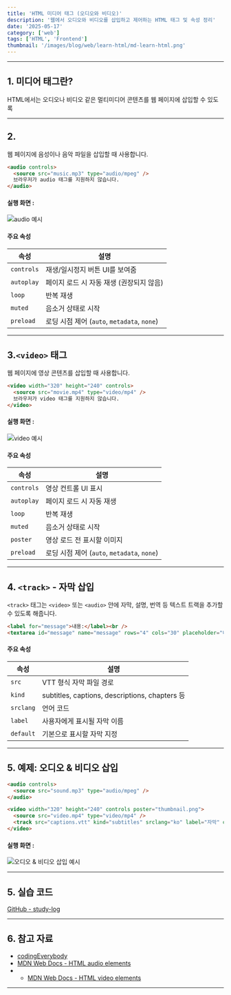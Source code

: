 ```yaml
---
title: 'HTML 미디어 태그 (오디오와 비디오)'
description: '웹에서 오디오와 비디오를 삽입하고 제어하는 HTML 태그 및 속성 정리'
date: '2025-05-17'
category: ['web']
tags: ['HTML', 'Frontend']
thumbnail: '/images/blog/web/learn-html/md-learn-html.png'
---
```


---

## 1. 미디어 태그란?

HTML에서는 오디오나 비디오 같은 멀티미디어 콘텐츠를 웹 페이지에 삽입할 수 있도록 <audio>와 <video> 태그를 제공합니다. 이들 태그는 사용자가 재생, 일시정지, 볼륨 조절 등을 할 수 있도록 기본 컨트롤 인터페이스도 함께 지원합니다.

---

## 2. <audio> 태그

웹 페이지에 음성이나 음악 파일을 삽입할 때 사용합니다.

```html
<audio controls>
  <source src="music.mp3" type="audio/mpeg" />
  브라우저가 audio 태그를 지원하지 않습니다.
</audio>
```

#### 실행 화면 :

![audio 예시](/images/blog/web/learn-html/learn-html-8/md-learn-html-1.png)

#### 주요 속성

| 속성       | 설명                                        |
| ---------- | ------------------------------------------- |
| `controls` | 재생/일시정지 버튼 UI를 보여줌              |
| `autoplay` | 페이지 로드 시 자동 재생 (권장되지 않음)    |
| `loop`     | 반복 재생                                   |
| `muted`    | 음소거 상태로 시작                          |
| `preload`  | 로딩 시점 제어 (`auto`, `metadata`, `none`) |

---

## 3.`<video>` 태그

웹 페이지에 영상 콘텐츠를 삽입할 때 사용합니다.

```html
<video width="320" height="240" controls>
  <source src="movie.mp4" type="video/mp4" />
  브라우저가 video 태그를 지원하지 않습니다.
</video>
```

#### 실행 화면 :

![video 예시](/images/blog/web/learn-html/learn-html-8/md-learn-html-2.png)

#### 주요 속성

| 속성       | 설명                                        |
| ---------- | ------------------------------------------- |
| `controls` | 영상 컨트롤 UI 표시                         |
| `autoplay` | 페이지 로드 시 자동 재생                    |
| `loop`     | 반복 재생                                   |
| `muted`    | 음소거 상태로 시작                          |
| `poster`   | 영상 로드 전 표시할 이미지                  |
| `preload`  | 로딩 시점 제어 (`auto`, `metadata`, `none`) |

---

## 4. `<track>` - 자막 삽입

`<track>` 태그는 `<video>` 또는 `<audio>` 안에 자막, 설명, 번역 등 텍스트 트랙을 추가할 수 있도록 해줍니다.

```html
<label for="message">내용:</label><br />
<textarea id="message" name="message" rows="4" cols="30" placeholder="내용을 입력하세요"></textarea>
```

#### 주요 속성

| 속성      | 설명                                           |
| --------- | ---------------------------------------------- |
| `src`     | VTT 형식 자막 파일 경로                        |
| `kind`    | subtitles, captions, descriptions, chapters 등 |
| `srclang` | 언어 코드                                      |
| `label`   | 사용자에게 표시될 자막 이름                    |
| `default` | 기본으로 표시할 자막 지정                      |

---

## 5. 예제: 오디오 & 비디오 삽입

```html
<audio controls>
  <source src="sound.mp3" type="audio/mpeg" />
</audio>

<video width="320" height="240" controls poster="thumbnail.png">
  <source src="video.mp4" type="video/mp4" />
  <track src="captions.vtt" kind="subtitles" srclang="ko" label="자막" default />
</video>
```

#### 실행 화면 :

![오디오 & 비디오 삽입 예시](/images/blog/web/learn-html/learn-html-8/md-learn-html-3.png)

---

## 5. 실습 코드

[GitHub - study-log](https://github.com/TheUZUlab/study-snippets/blob/main/html/008.html)

---

## 6. 참고 자료

- [codingEverybody](https://codingeverybody.kr/)
- [MDN Web Docs - HTML audio elements](https://developer.mozilla.org/en-US/docs/Web/HTML/Reference/Elements/audio)
- - [MDN Web Docs - HTML video elements](https://developer.mozilla.org/en-US/docs/Web/HTML/Reference/Elements/video)

---
